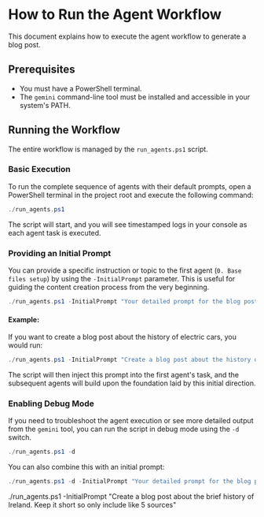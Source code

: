 # How to Run the Agent Workflow

This document explains how to execute the agent workflow to generate a blog post.

## Prerequisites

- You must have a PowerShell terminal.
- The `gemini` command-line tool must be installed and accessible in your system's PATH.

## Running the Workflow

The entire workflow is managed by the `run_agents.ps1` script.

### Basic Execution

To run the complete sequence of agents with their default prompts, open a PowerShell terminal in the project root and execute the following command:

```powershell
./run_agents.ps1
```

The script will start, and you will see timestamped logs in your console as each agent task is executed.

### Providing an Initial Prompt

You can provide a specific instruction or topic to the first agent (`0. Base files setup`) by using the `-InitialPrompt` parameter. This is useful for guiding the content creation process from the very beginning.

```powershell
./run_agents.ps1 -InitialPrompt "Your detailed prompt for the blog post goes here."
```

#### Example:

If you want to create a blog post about the history of electric cars, you would run:

```powershell
./run_agents.ps1 -InitialPrompt "Create a blog post about the history of electric cars, focusing on key milestones and innovators."
```

The script will then inject this prompt into the first agent's task, and the subsequent agents will build upon the foundation laid by this initial direction. 

### Enabling Debug Mode

If you need to troubleshoot the agent execution or see more detailed output from the `gemini` tool, you can run the script in debug mode using the `-d` switch.

```powershell
./run_agents.ps1 -d
```

You can also combine this with an initial prompt:

```powershell
./run_agents.ps1 -d -InitialPrompt "Your detailed prompt for the blog post goes here."
```

./run_agents.ps1 -InitialPrompt "Create a blog post about the brief history of Ireland. Keep it short so only include like 5 sources"